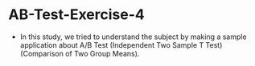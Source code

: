 # AB-Test-Exercise-4

- In this study, we tried to understand the subject by making a sample application about A/B Test (Independent Two Sample T Test) (Comparison of Two Group Means).
